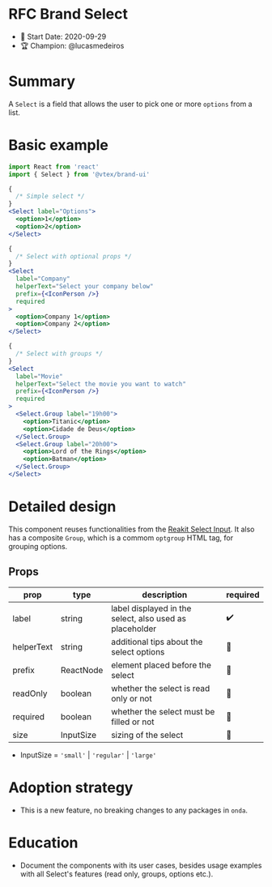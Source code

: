 # RFC Brand Select

- 📅 Start Date: 2020-09-29
- 🏆 Champion: @lucasmedeiros

# Summary

A `Select` is a field that allows the user to pick one or more `options` from a list.

# Basic example

```jsx
import React from 'react'
import { Select } from '@vtex/brand-ui'

{
  /* Simple select */
}
<Select label="Options">
  <option>1</option>
  <option>2</option>
</Select>

{
  /* Select with optional props */
}
<Select
  label="Company"
  helperText="Select your company below"
  prefix={<IconPerson />}
  required
>
  <option>Company 1</option>
  <option>Company 2</option>
</Select>

{
  /* Select with groups */
}
<Select
  label="Movie"
  helperText="Select the movie you want to watch"
  prefix={<IconPerson />}
  required
>
  <Select.Group label="19h00">
    <option>Titanic</option>
    <option>Cidade de Deus</option>
  </Select.Group>
  <Select.Group label="20h00">
    <option>Lord of the Rings</option>
    <option>Batman</option>
  </Select.Group>
</Select>
```

# Detailed design

This component reuses functionalities from the [Reakit Select Input](https://reakit.io/docs/input/). It also has a composite `Group`, which is a commom `optgroup` HTML tag, for grouping options.

## Props

| prop       | type      | description                                               | required |
| ---------- | --------- | --------------------------------------------------------- | -------- |
| label      | string    | label displayed in the select, also used as placeholder    | ✔️       |
| helperText | string    | additional tips about the select options                   | 🚫       |
| prefix     | ReactNode | element placed before the select                           | 🚫       |
| readOnly   | boolean   | whether the select is read only or not                     | 🚫       |
| required   | boolean   | whether the select must be filled or not                   | 🚫       |
| size       | InputSize | sizing of the select                                       | 🚫       |

- InputSize = `'small'` | `'regular'` | `'large'`

# Adoption strategy

- This is a new feature, no breaking changes to any packages in `onda`.

# Education

- Document the components with its user cases, besides usage examples with all Select's features (read only, groups, options etc.).
